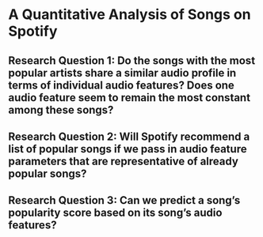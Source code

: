 # A Quantitative Analysis of Songs on Spotify

## Research Question 1: Do the songs with the most popular artists share a similar audio profile in terms of individual audio features? Does one audio feature seem to remain the most constant among these songs?


## Research Question 2: Will Spotify recommend a list of popular songs if we pass in audio feature parameters that are representative of already popular songs?


## Research Question 3: Can we predict a song’s popularity score based on its song’s audio features?